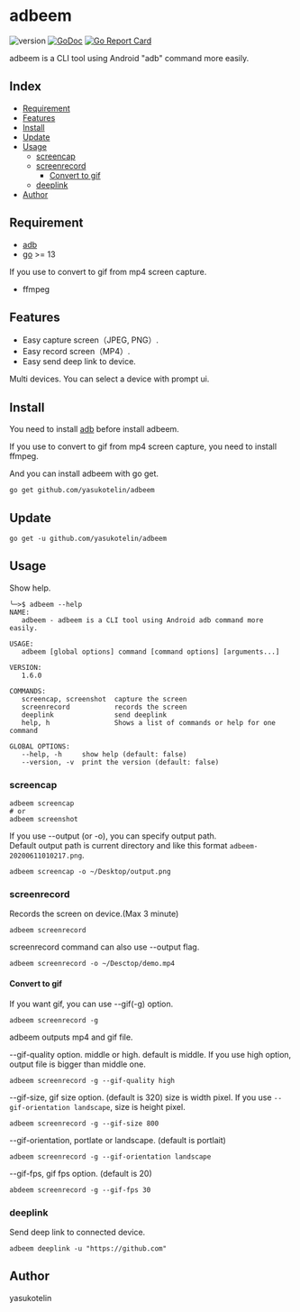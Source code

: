 # adbeem

![version](https://img.shields.io/badge/version-1.5.1-brightgreen)
[![GoDoc](https://godoc.org/github.com/yasukotelin/adbeem?status.svg)](https://godoc.org/github.com/yasukotelin/adbeem)
[![Go Report Card](https://goreportcard.com/badge/github.com/yasukotelin/adbeem)](https://goreportcard.com/report/github.com/yasukotelin/adbeem)

adbeem is a CLI tool using Android "adb" command more easily.

## Index

* [Requirement](#requirement)
* [Features](#features)
* [Install](#install)
* [Update](#update)
* [Usage](#usage)
  * [screencap](#screencap)
  * [screenrecord](#screenrecord)
    * [Convert to gif](#convert-to-gif)
  * [deeplink](#deeplink)
* [Author](#author)

## Requirement

- [adb](https://developer.android.com/studio/command-line/adb)
- [go](https://golang.org/doc/install) >= 13

If you use to convert to gif from mp4 screen capture.
- ffmpeg

## Features

- Easy capture screen（JPEG, PNG）.
- Easy record screen（MP4）.
- Easy send deep link to device.

Multi devices. You can select a device with prompt ui.

## Install

You need to install [adb](https://developer.android.com/studio/command-line/adb) before install adbeem.

If you use to convert to gif from mp4 screen capture, you need to install ffmpeg.

And you can install adbeem with go get.

```
go get github.com/yasukotelin/adbeem
```

## Update

```
go get -u github.com/yasukotelin/adbeem
```

## Usage

Show help.

```
╰─>$ adbeem --help
NAME:
   adbeem - adbeem is a CLI tool using Android adb command more easily.

USAGE:
   adbeem [global options] command [command options] [arguments...]

VERSION:
   1.6.0

COMMANDS:
   screencap, screenshot  capture the screen
   screenrecord           records the screen
   deeplink               send deeplink
   help, h                Shows a list of commands or help for one command

GLOBAL OPTIONS:
   --help, -h     show help (default: false)
   --version, -v  print the version (default: false)
```

### screencap

```
adbeem screencap
# or
adbeem screenshot
```

If you use --output (or -o), you can specify output path.<br>
Default output path is current directory and like this format `adbeem-20200611010217.png`.

```
adbeem screencap -o ~/Desktop/output.png
```

### screenrecord

Records the screen on device.(Max 3 minute)

```
adbeem screenrecord
```

screenrecord command can also use --output flag.

```
adbeem screenrecord -o ~/Desctop/demo.mp4
```

#### Convert to gif

If you want gif, you can use --gif(-g) option.

```
adbeem screenrecord -g
```

adbeem outputs mp4 and gif file.

--gif-quality option. middle or high.
default is middle.
If you use high option, output file is bigger than middle one.

```
adbeem screenrecord -g --gif-quality high
```

--gif-size, gif size option. (default is 320)
size is width pixel. If you use `--gif-orientation landscape`, size is height pixel.

```
adbeem screenrecord -g --gif-size 800
```

--gif-orientation, portlate or landscape. (default is portlait)

```
adbeem screenrecord -g --gif-orientation landscape
```

--gif-fps, gif fps option. (default is 20)

```
abdeem screenrecord -g --gif-fps 30
```

### deeplink

Send deep link to connected device.

```
adbeem deeplink -u "https://github.com"
```

## Author

yasukotelin
